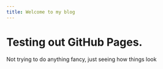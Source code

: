 ```yaml
---
title: Welcome to my blog
---
```


# Testing out GitHub Pages.

Not trying to do anything fancy, just seeing how things look

